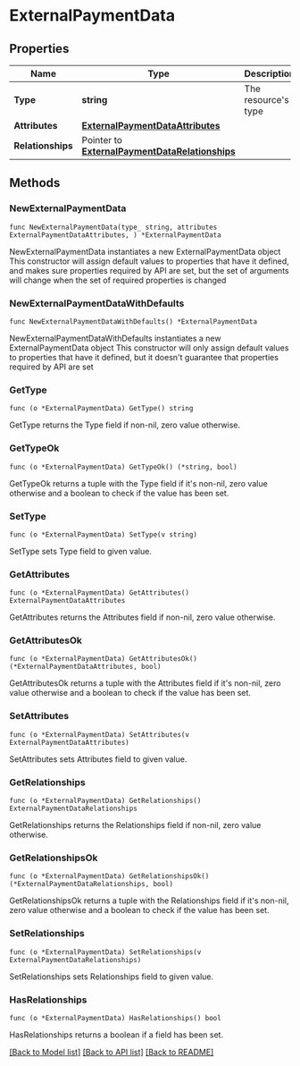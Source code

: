 # ExternalPaymentData

## Properties

Name | Type | Description | Notes
------------ | ------------- | ------------- | -------------
**Type** | **string** | The resource&#39;s type | [default to "external_payments"]
**Attributes** | [**ExternalPaymentDataAttributes**](ExternalPaymentDataAttributes.md) |  | 
**Relationships** | Pointer to [**ExternalPaymentDataRelationships**](ExternalPaymentDataRelationships.md) |  | [optional] 

## Methods

### NewExternalPaymentData

`func NewExternalPaymentData(type_ string, attributes ExternalPaymentDataAttributes, ) *ExternalPaymentData`

NewExternalPaymentData instantiates a new ExternalPaymentData object
This constructor will assign default values to properties that have it defined,
and makes sure properties required by API are set, but the set of arguments
will change when the set of required properties is changed

### NewExternalPaymentDataWithDefaults

`func NewExternalPaymentDataWithDefaults() *ExternalPaymentData`

NewExternalPaymentDataWithDefaults instantiates a new ExternalPaymentData object
This constructor will only assign default values to properties that have it defined,
but it doesn't guarantee that properties required by API are set

### GetType

`func (o *ExternalPaymentData) GetType() string`

GetType returns the Type field if non-nil, zero value otherwise.

### GetTypeOk

`func (o *ExternalPaymentData) GetTypeOk() (*string, bool)`

GetTypeOk returns a tuple with the Type field if it's non-nil, zero value otherwise
and a boolean to check if the value has been set.

### SetType

`func (o *ExternalPaymentData) SetType(v string)`

SetType sets Type field to given value.


### GetAttributes

`func (o *ExternalPaymentData) GetAttributes() ExternalPaymentDataAttributes`

GetAttributes returns the Attributes field if non-nil, zero value otherwise.

### GetAttributesOk

`func (o *ExternalPaymentData) GetAttributesOk() (*ExternalPaymentDataAttributes, bool)`

GetAttributesOk returns a tuple with the Attributes field if it's non-nil, zero value otherwise
and a boolean to check if the value has been set.

### SetAttributes

`func (o *ExternalPaymentData) SetAttributes(v ExternalPaymentDataAttributes)`

SetAttributes sets Attributes field to given value.


### GetRelationships

`func (o *ExternalPaymentData) GetRelationships() ExternalPaymentDataRelationships`

GetRelationships returns the Relationships field if non-nil, zero value otherwise.

### GetRelationshipsOk

`func (o *ExternalPaymentData) GetRelationshipsOk() (*ExternalPaymentDataRelationships, bool)`

GetRelationshipsOk returns a tuple with the Relationships field if it's non-nil, zero value otherwise
and a boolean to check if the value has been set.

### SetRelationships

`func (o *ExternalPaymentData) SetRelationships(v ExternalPaymentDataRelationships)`

SetRelationships sets Relationships field to given value.

### HasRelationships

`func (o *ExternalPaymentData) HasRelationships() bool`

HasRelationships returns a boolean if a field has been set.


[[Back to Model list]](../README.md#documentation-for-models) [[Back to API list]](../README.md#documentation-for-api-endpoints) [[Back to README]](../README.md)


